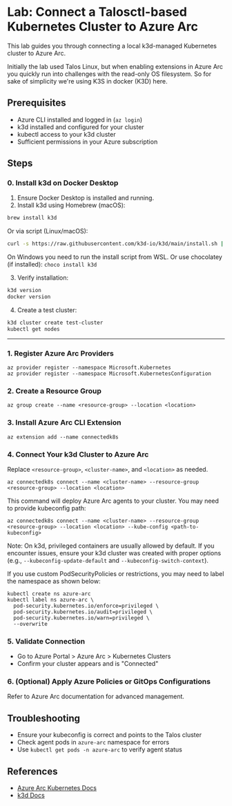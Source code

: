 # Lab: Connect a Talosctl-based Kubernetes Cluster to Azure Arc

This lab guides you through connecting a local k3d-managed Kubernetes cluster to Azure Arc.

Initially the lab used Talos Linux, but when enabling extensions in Azure Arc you quickly run into challenges with the read-only OS filesystem. So for sake of simplicity we're using K3S in docker (K3D) here.

## Prerequisites
- Azure CLI installed and logged in (`az login`)
- k3d installed and configured for your cluster
- kubectl access to your k3d cluster
- Sufficient permissions in your Azure subscription

## Steps

### 0. Install k3d on Docker Desktop

1. Ensure Docker Desktop is installed and running.
2. Install k3d using Homebrew (macOS):
  ```sh
  brew install k3d
  ```
  Or via script (Linux/macOS):
  ```sh
  curl -s https://raw.githubusercontent.com/k3d-io/k3d/main/install.sh | bash
  ```

  On Windows you need to run the install script from WSL.
  Or use chocolatey (if installed): `choco install k3d`

3. Verify installation:
  ```sh
  k3d version
  docker version
  ```
4. Create a test cluster:
  ```sh
  k3d cluster create test-cluster
  kubectl get nodes
  ```

---

### 1. Register Azure Arc Providers
```
az provider register --namespace Microsoft.Kubernetes
az provider register --namespace Microsoft.KubernetesConfiguration
```

### 2. Create a Resource Group
```
az group create --name <resource-group> --location <location>
```

### 3. Install Azure Arc CLI Extension
```
az extension add --name connectedk8s
```

### 4. Connect Your k3d Cluster to Azure Arc
Replace `<resource-group>`, `<cluster-name>`, and `<location>` as needed.
```
az connectedk8s connect --name <cluster-name> --resource-group <resource-group> --location <location>
```
This command will deploy Azure Arc agents to your cluster. You may need to provide kubeconfig path:
```
az connectedk8s connect --name <cluster-name> --resource-group <resource-group> --location <location> --kube-config <path-to-kubeconfig>
```

Note: On k3d, privileged containers are usually allowed by default. If you encounter issues, ensure your k3d cluster was created with proper options (e.g., `--kubeconfig-update-default` and `--kubeconfig-switch-context`).

If you use custom PodSecurityPolicies or restrictions, you may need to label the namespace as shown below:
```
kubectl create ns azure-arc
kubectl label ns azure-arc \
  pod-security.kubernetes.io/enforce=privileged \
  pod-security.kubernetes.io/audit=privileged \
  pod-security.kubernetes.io/warn=privileged \
  --overwrite
```

### 5. Validate Connection
- Go to Azure Portal > Azure Arc > Kubernetes Clusters
- Confirm your cluster appears and is "Connected"

### 6. (Optional) Apply Azure Policies or GitOps Configurations
Refer to Azure Arc documentation for advanced management.

## Troubleshooting
- Ensure your kubeconfig is correct and points to the Talos cluster
- Check agent pods in `azure-arc` namespace for errors
- Use `kubectl get pods -n azure-arc` to verify agent status

## References
- [Azure Arc Kubernetes Docs](https://learn.microsoft.com/en-us/azure/azure-arc/kubernetes/)
- [k3d Docs](https://k3d.io/)
